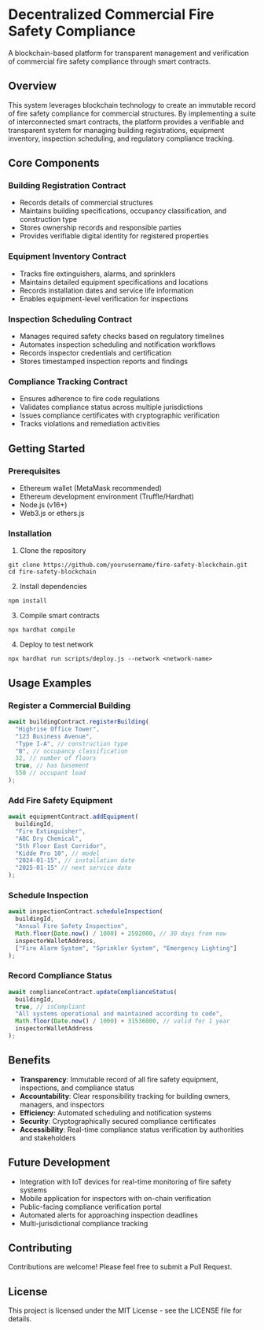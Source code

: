 # Decentralized Commercial Fire Safety Compliance

A blockchain-based platform for transparent management and verification of commercial fire safety compliance through smart contracts.

## Overview

This system leverages blockchain technology to create an immutable record of fire safety compliance for commercial structures. By implementing a suite of interconnected smart contracts, the platform provides a verifiable and transparent system for managing building registrations, equipment inventory, inspection scheduling, and regulatory compliance tracking.

## Core Components

### Building Registration Contract
- Records details of commercial structures
- Maintains building specifications, occupancy classification, and construction type
- Stores ownership records and responsible parties
- Provides verifiable digital identity for registered properties

### Equipment Inventory Contract
- Tracks fire extinguishers, alarms, and sprinklers
- Maintains detailed equipment specifications and locations
- Records installation dates and service life information
- Enables equipment-level verification for inspections

### Inspection Scheduling Contract
- Manages required safety checks based on regulatory timelines
- Automates inspection scheduling and notification workflows
- Records inspector credentials and certification
- Stores timestamped inspection reports and findings

### Compliance Tracking Contract
- Ensures adherence to fire code regulations
- Validates compliance status across multiple jurisdictions
- Issues compliance certificates with cryptographic verification
- Tracks violations and remediation activities

## Getting Started

### Prerequisites
- Ethereum wallet (MetaMask recommended)
- Ethereum development environment (Truffle/Hardhat)
- Node.js (v16+)
- Web3.js or ethers.js

### Installation

1. Clone the repository
```
git clone https://github.com/yourusername/fire-safety-blockchain.git
cd fire-safety-blockchain
```

2. Install dependencies
```
npm install
```

3. Compile smart contracts
```
npx hardhat compile
```

4. Deploy to test network
```
npx hardhat run scripts/deploy.js --network <network-name>
```

## Usage Examples

### Register a Commercial Building
```javascript
await buildingContract.registerBuilding(
  "Highrise Office Tower",
  "123 Business Avenue",
  "Type I-A", // construction type
  "B", // occupancy classification
  32, // number of floors
  true, // has basement
  550 // occupant load
);
```

### Add Fire Safety Equipment
```javascript
await equipmentContract.addEquipment(
  buildingId,
  "Fire Extinguisher",
  "ABC Dry Chemical",
  "5th Floor East Corridor",
  "Kidde Pro 10", // model
  "2024-01-15", // installation date
  "2025-01-15" // next service date
);
```

### Schedule Inspection
```javascript
await inspectionContract.scheduleInspection(
  buildingId,
  "Annual Fire Safety Inspection",
  Math.floor(Date.now() / 1000) + 2592000, // 30 days from now
  inspectorWalletAddress,
  ["Fire Alarm System", "Sprinkler System", "Emergency Lighting"]
);
```

### Record Compliance Status
```javascript
await complianceContract.updateComplianceStatus(
  buildingId,
  true, // isCompliant
  "All systems operational and maintained according to code",
  Math.floor(Date.now() / 1000) + 31536000, // valid for 1 year
  inspectorWalletAddress
);
```

## Benefits

- **Transparency**: Immutable record of all fire safety equipment, inspections, and compliance status
- **Accountability**: Clear responsibility tracking for building owners, managers, and inspectors
- **Efficiency**: Automated scheduling and notification systems
- **Security**: Cryptographically secured compliance certificates
- **Accessibility**: Real-time compliance status verification by authorities and stakeholders

## Future Development

- Integration with IoT devices for real-time monitoring of fire safety systems
- Mobile application for inspectors with on-chain verification
- Public-facing compliance verification portal
- Automated alerts for approaching inspection deadlines
- Multi-jurisdictional compliance tracking

## Contributing

Contributions are welcome! Please feel free to submit a Pull Request.

## License

This project is licensed under the MIT License - see the LICENSE file for details.
